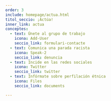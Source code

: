 ```yaml
---
order: 3
include: homepage/actua.html
titol_seccio: ¡Actúa!
inner_link: actua
conceptes:
  - text: Únete al grupo de trabajo
    icona: Add-User
    seccio_link: formulari-contacte
  - text: Comunica una parada racista
    icona: Speak-2
    seccio_link: denuncia
  - text: Incide en las redes sociales
    icona: Twitter
    seccio_link: twitter
  - text: Infórmate sobre perfilación étnica
    icona: Files
    seccio_link: documents

---
```

